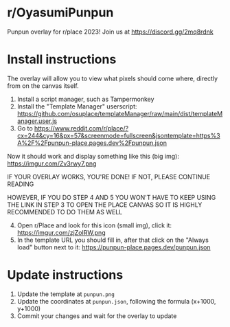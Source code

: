 # r/OyasumiPunpun

Punpun overlay for r/place 2023! Join us at https://discord.gg/2mq8rdnk

# Install instructions

The overlay will allow you to view what pixels should come where, directly from on the canvas itself.

1. Install a script manager, such as Tampermonkey
2. Install the "Template Manager" userscript: https://github.com/osuplace/templateManager/raw/main/dist/templateManager.user.js
3. Go to https://www.reddit.com/r/place/?cx=244&cy=16&px=57&screenmode=fullscreen&jsontemplate=https%3A%2F%2Fpunpun-place.pages.dev%2Fpunpun.json

Now it should work and display something like this (big img): https://imgur.com/Zv3rwy7.png

IF YOUR OVERLAY WORKS, YOU'RE DONE!
IF NOT, PLEASE CONTINUE READING

HOWEVER, IF YOU DO STEP 4 AND 5 YOU WON'T HAVE TO KEEP USING THE LINK IN STEP 3 TO OPEN THE PLACE CANVAS SO IT IS HIGHLY RECOMMENDED TO DO THEM AS WELL

4. Open r/Place and look for this icon (small img), click it: https://imgur.com/zjZoIRW.png
5. In the template URL you should fill in, after that click on the "Always load" button next to it: https://punpun-place.pages.dev/punpun.json

# Update instructions

1. Update the template at `punpun.png`
2. Update the coordinates at `punpun.json`, following the formula (x+1000, y+1000)
3. Commit your changes and wait for the overlay to update